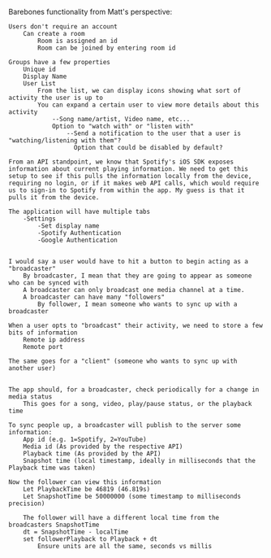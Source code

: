 Barebones functionality from Matt's perspective:

    Users don't require an account
        Can create a room
            Room is assigned an id
            Room can be joined by entering room id

    Groups have a few properties
        Unique id
        Display Name
        User List
            From the list, we can display icons showing what sort of activity the user is up to
            You can expand a certain user to view more details about this activity
                --Song name/artist, Video name, etc...
                Option to "watch with" or "listen with"
                    --Send a notification to the user that a user is "watching/listening with them"? 
                      Option that could be disabled by default?

    From an API standpoint, we know that Spotify's iOS SDK exposes information about current playing information. We need to get this setup to see if this pulls the information locally from the device, requiring no login, or if it makes web API calls, which would require us to sign-in to Spotify from within the app. My guess is that it pulls it from the device.

    The application will have multiple tabs
        -Settings
            -Set display name
            -Spotify Authentication
            -Google Authentication
        

    I would say a user would have to hit a button to begin acting as a "broadcaster"
        By broadcaster, I mean that they are going to appear as someone who can be synced with
        A broadcaster can only broadcast one media channel at a time.
        A broadcaster can have many "followers"
            By follower, I mean someone who wants to sync up with a broadcaster

    When a user opts to "broadcast" their activity, we need to store a few bits of information
        Remote ip address
        Remote port

    The same goes for a "client" (someone who wants to sync up with another user)
    

    The app should, for a broadcaster, check periodically for a change in media status
        This goes for a song, video, play/pause status, or the playback time

    To sync people up, a broadcaster will publish to the server some information:
        App id (e.g. 1=Spotify, 2=YouTube)
        Media id (As provided by the respective API)
        Playback time (As provided by the API)
        Snapshot time (local timestamp, ideally in milliseconds that the Playback time was taken)

    Now the follower can view this information
        Let PlaybackTime be 46819 (46.819s)
        Let SnapshotTime be 50000000 (some timestamp to milliseconds precision)
        
        The follower will have a different local time from the broadcasters SnapshotTime
        dt = SnapshotTime - localTime
        set followerPlayback to Playback + dt
            Ensure units are all the same, seconds vs millis
        
        
